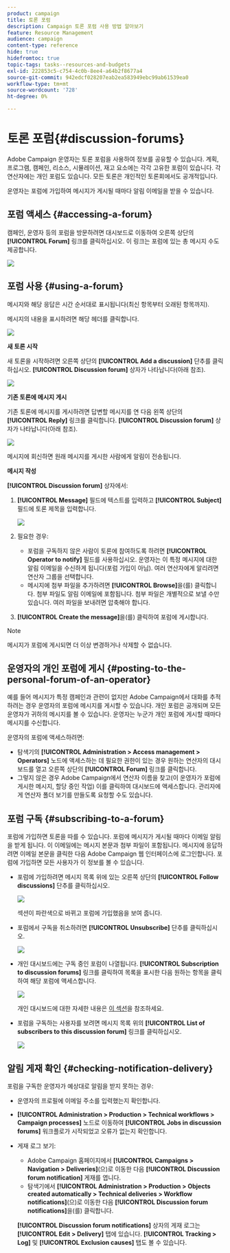 ```yaml
---
product: campaign
title: 토론 포럼
description: Campaign 토론 포럼 사용 방법 알아보기
feature: Resource Management
audience: campaign
content-type: reference
hide: true
hidefromtoc: true
topic-tags: tasks--resources-and-budgets
exl-id: 222853c5-c754-4c0b-8ee4-a64b2f8677a4
source-git-commit: 942edcf028207eab2ea583949ebc99ab61539ea0
workflow-type: tm+mt
source-wordcount: '728'
ht-degree: 0%

---
```


# 토론 포럼{#discussion-forums}



Adobe Campaign 운영자는 토론 포럼을 사용하여 정보를 공유할 수 있습니다. 계획, 프로그램, 캠페인, 리소스, 시뮬레이션, 재고 요소에는 각각 고유한 포럼이 있습니다. 각 연산자에는 개인 포럼도 있습니다. 모든 토론은 개인적인 토론회에서도 공개적입니다.

운영자는 포럼에 가입하여 메시지가 게시될 때마다 알림 이메일을 받을 수 있습니다.

## 포럼 액세스 {#accessing-a-forum}

캠페인, 운영자 등의 포럼을 방문하려면 대시보드로 이동하여 오른쪽 상단의 **[!UICONTROL Forum]** 링크를 클릭하십시오. 이 링크는 포럼에 있는 총 메시지 수도 제공합니다.

![](assets/mrm_forum_access_link.png)

## 포럼 사용 {#using-a-forum}

메시지와 해당 응답은 시간 순서대로 표시됩니다(최신 항목부터 오래된 항목까지).

메시지의 내용을 표시하려면 해당 헤더를 클릭합니다.

![](assets/mrm_forum_expand_msg.png)

**새 토론 시작**

새 토론을 시작하려면 오른쪽 상단의 **[!UICONTROL Add a discussion]** 단추를 클릭하십시오. **[!UICONTROL Discussion forum]** 상자가 나타납니다(아래 참조).

![](assets/mrm_forum_new_thread.png)

**기존 토론에 메시지 게시**

기존 토론에 메시지를 게시하려면 답변할 메시지를 연 다음 왼쪽 상단의 **[!UICONTROL Reply]** 링크를 클릭합니다. **[!UICONTROL Discussion forum]** 상자가 나타납니다(아래 참조).

![](assets/mrm_forum_answer_msg.png)

메시지에 회신하면 원래 메시지를 게시한 사람에게 알림이 전송됩니다.

**메시지 작성**

**[!UICONTROL Discussion forum]** 상자에서:

1. **[!UICONTROL Message]** 필드에 텍스트를 입력하고 **[!UICONTROL Subject]** 필드에 토론 제목을 입력합니다.

   ![](assets/mrm_forum_edit_msg.png)

1. 필요한 경우:

   * 포럼을 구독하지 않은 사람이 토론에 참여하도록 하려면 **[!UICONTROL Operator to notify]** 필드를 사용하십시오. 운영자는 이 특정 메시지에 대한 알림 이메일을 수신하게 됩니다(포럼 가입이 아님). 여러 연산자에게 알리려면 연산자 그룹을 선택합니다.
   * 메시지에 첨부 파일을 추가하려면 **[!UICONTROL Browse]**&#x200B;을(를) 클릭합니다. 첨부 파일도 알림 이메일에 포함됩니다. 첨부 파일은 개별적으로 보낼 수만 있습니다. 여러 파일을 보내려면 압축해야 합니다.

1. **[!UICONTROL Create the message]**&#x200B;을(를) 클릭하여 포럼에 게시합니다.

>[!NOTE]
>
>메시지가 포럼에 게시되면 더 이상 변경하거나 삭제할 수 없습니다.

## 운영자의 개인 포럼에 게시 {#posting-to-the-personal-forum-of-an-operator}

예를 들어 메시지가 특정 캠페인과 관련이 없지만 Adobe Campaign에서 대화를 추적하려는 경우 운영자의 포럼에 메시지를 게시할 수 있습니다. 개인 포럼은 공개되며 모든 운영자가 귀하의 메시지를 볼 수 있습니다. 운영자는 누군가 개인 포럼에 게시할 때마다 메시지를 수신합니다.

운영자의 포럼에 액세스하려면:

* 탐색기의 **[!UICONTROL Administration > Access management > Operators]** 노드에 액세스하는 데 필요한 권한이 있는 경우 원하는 연산자의 대시보드를 열고 오른쪽 상단의 **[!UICONTROL Forum]** 링크를 클릭합니다.
* 그렇지 않은 경우 Adobe Campaign에서 연산자 이름을 찾고(이 운영자가 포럼에 게시한 메시지, 할당 중인 작업) 이를 클릭하여 대시보드에 액세스합니다. 관리자에게 연산자 폴더 보기를 만들도록 요청할 수도 있습니다.

## 포럼 구독 {#subscribing-to-a-forum}

포럼에 가입하면 토론을 따를 수 있습니다. 포럼에 메시지가 게시될 때마다 이메일 알림을 받게 됩니다. 이 이메일에는 메시지 본문과 첨부 파일이 포함됩니다. 메시지에 응답하려면 이메일 본문을 클릭한 다음 Adobe Campaign 웹 인터페이스에 로그인합니다. 포럼에 가입하면 모든 사용자가 이 정보를 볼 수 있습니다.

* 포럼에 가입하려면 메시지 목록 위에 있는 오른쪽 상단의 **[!UICONTROL Follow discussions]** 단추를 클릭하십시오.

  ![](assets/mrm_forum_subscribe.png)

  섹션이 파란색으로 바뀌고 포럼에 가입했음을 보여 줍니다.

* 포럼에서 구독을 취소하려면 **[!UICONTROL Unsubscribe]** 단추를 클릭하십시오.

  ![](assets/mrm_forum_unsubscribe.png)

* 개인 대시보드에는 구독 중인 포럼이 나열됩니다. **[!UICONTROL Subscription to discussion forums]** 링크를 클릭하여 목록을 표시한 다음 원하는 항목을 클릭하여 해당 포럼에 액세스합니다.

  ![](assets/platform_dashboard_operator_subscr_forums.png)

  개인 대시보드에 대한 자세한 내용은 [이 섹션](../../platform/using/access-management-operators.md)을 참조하세요.

* 포럼을 구독하는 사용자를 보려면 메시지 목록 위의 **[!UICONTROL List of subscribers to this discussion forum]** 링크를 클릭하십시오.

  ![](assets/mrm_forum_subscribers.png)

## 알림 게재 확인 {#checking-notification-delivery}

포럼을 구독한 운영자가 예상대로 알림을 받지 못하는 경우:

* 운영자의 프로필에 이메일 주소를 입력했는지 확인합니다.
* **[!UICONTROL Administration > Production > Technical workflows > Campaign processes]** 노드로 이동하여 **[!UICONTROL Jobs in discussion forums]** 워크플로가 시작되었고 오류가 없는지 확인합니다.
* 게재 로그 보기:

   * Adobe Campaign 홈페이지에서 **[!UICONTROL Campaigns > Navigation > Deliveries]**(으)로 이동한 다음 **[!UICONTROL Discussion forum notification]** 게재를 엽니다.
   * 탐색기에서 **[!UICONTROL Administration > Production > Objects created automatically > Technical deliveries > Workflow notifications]**(으)로 이동한 다음 **[!UICONTROL Discussion forum notifications]**&#x200B;을(를) 클릭합니다.

  **[!UICONTROL Discussion forum notifications]** 상자의 게재 로그는 **[!UICONTROL Edit > Delivery]** 탭에 있습니다. **[!UICONTROL Tracking > Log]** 및 **[!UICONTROL Exclusion causes]** 탭도 볼 수 있습니다.
